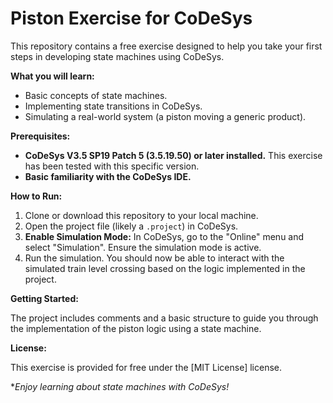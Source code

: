 # Piston Exercise for CoDeSys

This repository contains a free exercise designed to help you take your first steps in developing state machines using CoDeSys.

**What you will learn:**

* Basic concepts of state machines.
* Implementing state transitions in CoDeSys.
* Simulating a real-world system (a piston moving a generic product).

**Prerequisites:**

* **CoDeSys V3.5 SP19 Patch 5 (3.5.19.50) or later installed.** This exercise has been tested with this specific version.
* **Basic familiarity with the CoDeSys IDE.**

**How to Run:**

1.  Clone or download this repository to your local machine.
2.  Open the project file (likely a `.project`) in CoDeSys.
3.  **Enable Simulation Mode:** In CoDeSys, go to the "Online" menu and select "Simulation". Ensure the simulation mode is active.
4.  Run the simulation. You should now be able to interact with the simulated train level crossing based on the logic implemented in the project.

**Getting Started:**

The project includes comments and a basic structure to guide you through the implementation of the piston logic using a state machine. 

**License:**

This exercise is provided for free under the [MIT License] license. 

**Enjoy learning about state machines with CoDeSys!*
